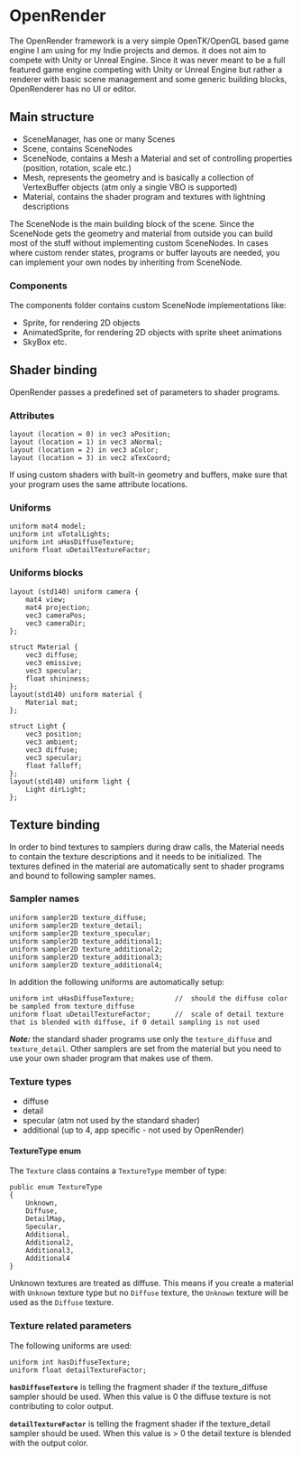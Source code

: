 # OpenRender
The OpenRender framework is a very simple OpenTK/OpenGL based game engine I am using for my Indie projects and demos. it does not aim to compete with Unity or Unreal Engine.
Since it was never meant to be a full featured game engine competing with Unity or Unreal Engine but rather a renderer with basic scene management and some generic building blocks,
OpenRenderer has no UI or editor.

## Main structure
- SceneManager, has one or many Scenes
- Scene, contains SceneNodes
- SceneNode, contains a Mesh a Material and set of controlling properties (position, rotation, scale etc.)
- Mesh, represents the geometry and is basically a collection of VertexBuffer objects (atm only a single VBO is supported)
- Material, contains the shader program and textures with lightning descriptions

The SceneNode is the main building block of the scene. Since the SceneNode gets the geometry and material from outside you can build most of the stuff without implementing custom SceneNodes.
In cases where custom render states, programs or buffer layouts are needed, you can implement your own nodes by inheriting from SceneNode.

### Components
The components folder contains custom SceneNode implementations like:
- Sprite, for rendering 2D objects
- AnimatedSprite, for rendering 2D objects with sprite sheet animations
- SkyBox etc.


## Shader binding
OpenRender passes a predefined set of parameters to shader programs.

### Attributes
```
layout (location = 0) in vec3 aPosition;
layout (location = 1) in vec3 aNormal;
layout (location = 2) in vec3 aColor;
layout (location = 3) in vec2 aTexCoord;
```
If using custom shaders with built-in geometry and buffers, make sure that your program uses the same attribute locations.

### Uniforms
```
uniform mat4 model;
uniform int uTotalLights;
uniform int uHasDiffuseTexture;  
uniform float uDetailTextureFactor;
```

### Uniforms blocks
```
layout (std140) uniform camera {    
    mat4 view;
    mat4 projection;
    vec3 cameraPos;
    vec3 cameraDir;
};

struct Material {   
    vec3 diffuse;
    vec3 emissive;
    vec3 specular;
    float shininess;
};
layout(std140) uniform material {
    Material mat;
};

struct Light {    
    vec3 position;    
    vec3 ambient;
    vec3 diffuse;
    vec3 specular;
    float falloff;
};
layout(std140) uniform light {
    Light dirLight;
};
```

## Texture binding
In order to bind textures to samplers during draw calls, the Material needs to contain the texture descriptions and it needs to be initialized.
The textures defined in the material are automatically sent to shader programs and bound to following sampler names.

### Sampler names
```
uniform sampler2D texture_diffuse;
uniform sampler2D texture_detail;
uniform sampler2D texture_specular;
uniform sampler2D texture_additional1;
uniform sampler2D texture_additional2;
uniform sampler2D texture_additional3;
uniform sampler2D texture_additional4;
```

In addition the following uniforms are automatically setup:
```
uniform int uHasDiffuseTexture;          //  should the diffuse color be sampled from texture_diffuse
uniform float uDetailTextureFactor;      //  scale of detail texture that is blended with diffuse, if 0 detail sampling is not used
```

***Note:*** the standard shader programs use only the `texture_diffuse` and `texture_detail`. Other samplers are set from the material but you need to use your own shader program that makes use of them.

### Texture types
* diffuse 
* detail
* specular (atm not used by the standard shader)
* additional (up to 4, app specific - not used by OpenRender)

#### TextureType enum
The `Texture` class contains a `TextureType` member of type:
```
public enum TextureType
{
    Unknown,
    Diffuse,
    DetailMap,
    Specular,
    Additional,
    Additional2,
    Additional3,
    Additional4
}
``` 
Unknown textures are treated as diffuse. This means if you create a material with `Unknown` texture type but no `Diffuse` texture, the `Unknown` texture will be used as the `Diffuse` texture.



### Texture related parameters
The following uniforms are used:
```
uniform int hasDiffuseTexture;
uniform float detailTextureFactor;
```

**`hasDiffuseTexture`** is telling the fragment shader if the texture_diffuse sampler should be used. When this value is 0 the diffuse texture is not contributing to color output.

**`detailTextureFactor`** is telling the fragment shader if the texture_detail sampler should be used. When this value is > 0 the detail texture is blended with the output color.